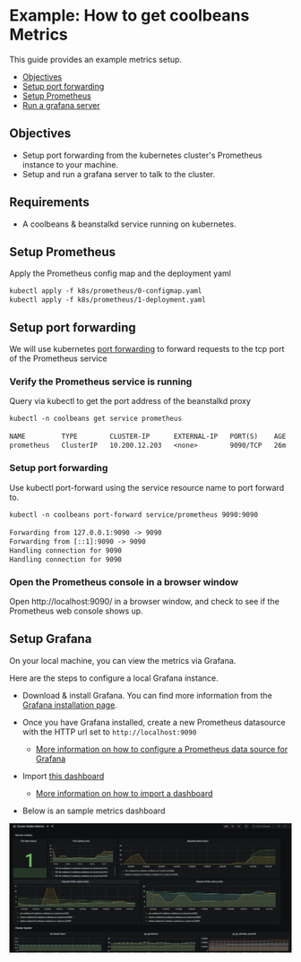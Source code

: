 Example: How to get coolbeans Metrics
=====================================

This guide provides an example metrics setup.

- [Objectives](#objectives)
- [Setup port forwarding](#setup-port-forwarding)
- [Setup Prometheus](#setup-prometheus)
- [Run a grafana server](#run-a-beanstalkd-cli)

Objectives
----------

- Setup port forwarding from the kubernetes cluster's Prometheus instance to your machine.
- Setup and run a grafana server to talk to the cluster.


Requirements
------------

- A coolbeans & beanstalkd service running on kubernetes.


Setup Prometheus
----------------

Apply the Prometheus config map and the deployment yaml

    kubectl apply -f k8s/prometheus/0-configmap.yaml
    kubectl apply -f k8s/prometheus/1-deployment.yaml


Setup port forwarding
---------------------

We will use kubernetes [port forwarding](https://kubernetes.io/docs/tasks/access-application-cluster/port-forward-access-application-cluster/) to forward requests to the tcp port of the Prometheus service


### Verify the Prometheus service is running

Query via kubectl to get the port address of the beanstalkd proxy

    kubectl -n coolbeans get service prometheus
    
    NAME         TYPE        CLUSTER-IP      EXTERNAL-IP   PORT(S)    AGE
    prometheus   ClusterIP   10.200.12.203   <none>        9090/TCP   26m


### Setup port forwarding 

Use kubectl port-forward using the service  resource name to port forward to.

    kubectl -n coolbeans port-forward service/prometheus 9090:9090

    Forwarding from 127.0.0.1:9090 -> 9090
    Forwarding from [::1]:9090 -> 9090
    Handling connection for 9090
    Handling connection for 9090

### Open the Prometheus console in a browser window

Open http://localhost:9090/ in a browser window, and check to see if the Prometheus web console shows up.


Setup Grafana
-------------

On your local machine, you can view the metrics via Grafana. 

Here are the steps to configure a local Grafana instance.

- Download & install Grafana. You can find more information from the [Grafana installation page](https://grafana.com/grafana/download).

- Once you have Grafana installed, create a new Prometheus datasource with the HTTP url set to `http://localhost:9090`

    - [More information on how to configure a Prometheus data source for Grafana](https://prometheus.io/docs/visualization/grafana/#creating-a-prometheus-data-source)

- Import [this dashboard](../dashboard/grafana-cluster-node.json)

    - [More information on how to import a dashboard](https://grafana.com/docs/grafana/latest/reference/export_import/#importing-a-dashboard)

- Below is an sample metrics dashboard

<img src="./MetricsExample-Screen.png" width=800px />







